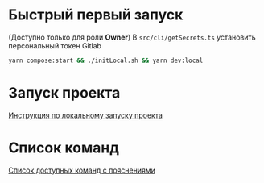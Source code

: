 # Быстрый первый запуск
(Доступно только для роли **Owner**) В `src/cli/getSecrets.ts` установить персональный токен Gitlab

```sh
yarn compose:start && ./initLocal.sh && yarn dev:local
```

# Запуск проекта
[Инструкция по локальному запуску проекта](./docs/launch.md)

# Список команд
[Список доступных команд с пояснениями](./docs/commands.md)